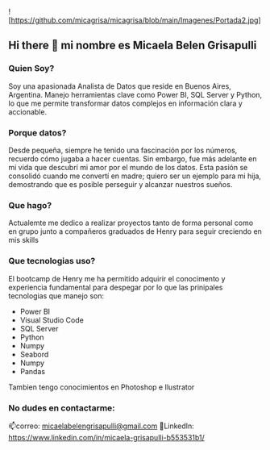 ![https://github.com/micagrisa/micagrisa/blob/main/Imagenes/Portada2.jpg]
## Hi there 👋 mi nombre es Micaela Belen Grisapulli

### Quien Soy?
Soy una apasionada Analista de Datos que reside en Buenos Aires, Argentina. Manejo herramientas clave como Power BI, SQL Server y Python, lo que me permite transformar datos complejos en información clara y accionable.

### Porque datos?
Desde pequeña, siempre he tenido una fascinación por los números, recuerdo cómo jugaba a hacer cuentas. Sin embargo, fue más adelante en mi vida que descubrí mi amor por el mundo de los datos. Esta pasión se consolidó cuando me convertí en madre; quiero ser un ejemplo para mi hija, demostrando que es posible perseguir y alcanzar nuestros sueños.

### Que hago?
Actualemte me dedico a realizar proyectos tanto de forma personal como en grupo junto a compañeros graduados de Henry para seguir creciendo en mis skills 

### Que tecnologias uso?
El bootcamp de Henry me ha permitido adquirir el conocimento y experiencia fundamental para despegar por lo que las prinipales tecnologias que manejo son:

- Power BI
- Visual Studio Code
- SQL Server
- Python
- Numpy
- Seabord
- Numpy
- Pandas

Tambien tengo conocimientos en Photoshop e Ilustrator 

### No dudes en contactarme:
📫correo: micaelabelengrisapulli@gmail.com
💬LinkedIn: https://www.linkedin.com/in/micaela-grisapulli-b553531b1/




<!--
**micagrisa/micagrisa** is a ✨ _special_ ✨ repository because its `README.md` (this file) appears on your GitHub profile.

Here are some ideas to get you started:

- 🔭 I’m currently working on ...
- 🌱 I’m currently learning ...
- 👯 I’m looking to collaborate on ...
- 🤔 I’m looking for help with ...
- 💬 Ask me about ...
- 📫 How to reach me: ...
- 😄 Pronouns: ...
- ⚡ Fun fact: ...
-->
